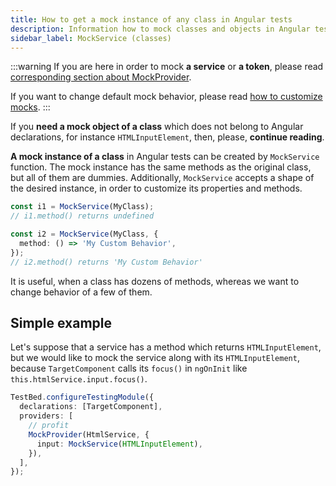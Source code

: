 ```yaml
---
title: How to get a mock instance of any class in Angular tests
description: Information how to mock classes and objects in Angular tests with help of ng-mocks
sidebar_label: MockService (classes)
---
```


:::warning
If you are here in order to mock **a service** or **a token**,
please read [corresponding section about MockProvider](MockProvider.md).

If you want to change default mock behavior,
please read [how to customize mocks](../extra/customize-mocks.md).
:::

If you **need a mock object of a class** which does not belong to Angular declarations, for instance `HTMLInputElement`,
then, please, **continue reading**.

**A mock instance of a class** in Angular tests can be created by `MockService` function.
The mock instance has the same methods as the original class, but all of them are dummies.
Additionally, `MockService` accepts a shape of the desired instance, in order to customize its properties and methods.

```ts
const i1 = MockService(MyClass);
// i1.method() returns undefined

const i2 = MockService(MyClass, {
  method: () => 'My Custom Behavior',
});
// i2.method() returns 'My Custom Behavior'
```

It is useful, when a class has dozens of methods, whereas we want to change behavior of a few of them.

## Simple example

Let's suppose that a service has a method which returns `HTMLInputElement`, but we would like to mock the service
along with its `HTMLInputElement`, because `TargetComponent` calls its `focus()` in `ngOnInit` like
`this.htmlService.input.focus()`.

```ts
TestBed.configureTestingModule({
  declarations: [TargetComponent],
  providers: [
    // profit
    MockProvider(HtmlService, {
      input: MockService(HTMLInputElement),
    }),
  ],
});
```
